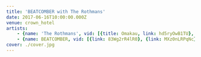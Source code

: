 ```yaml
---
title: 'BEATCOMBER with The Rothmans'
date: 2017-06-16T10:00:00.000Z
venue: crown_hotel
artists:
    - {name: 'The Rothmans', vid: [{title: Omakau, link: hd5ryOwB1TU}, {link: 36E-5J_aioo}, {title: Wavelength, link: mhDKH7xcYKk}, {title: 'New song', link: RKh4IXihyZo}]}
    - {name: BEATCOMBER, vid: [{link: 83Wg2rR4lR0}, {link: MXz0nLRPqNc}, {link: MrD_9l68fVo}]}
cover: ./cover.jpg
---
```

